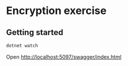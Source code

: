 # Encryption exercise

## Getting started

```sh
dotnet watch
```

Open <http://localhost:5097/swagger/index.html>
